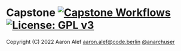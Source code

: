 # Capstone [![Capstone Workflows](https://github.com/anarchuser/Capstone/actions/workflows/Capstone.yml/badge.svg)](https://github.com/anarchuser/Capstone/actions) [![License: GPL v3](https://img.shields.io/badge/License-GPLv3-blue.svg)](https://github.com/anarchuser/Capstone/blob/master/LICENSE)

Copyright (C) 2022 Aaron Alef <aaron.alef@code.berlin> [@anarchuser](https://github.com/anarchuser)
